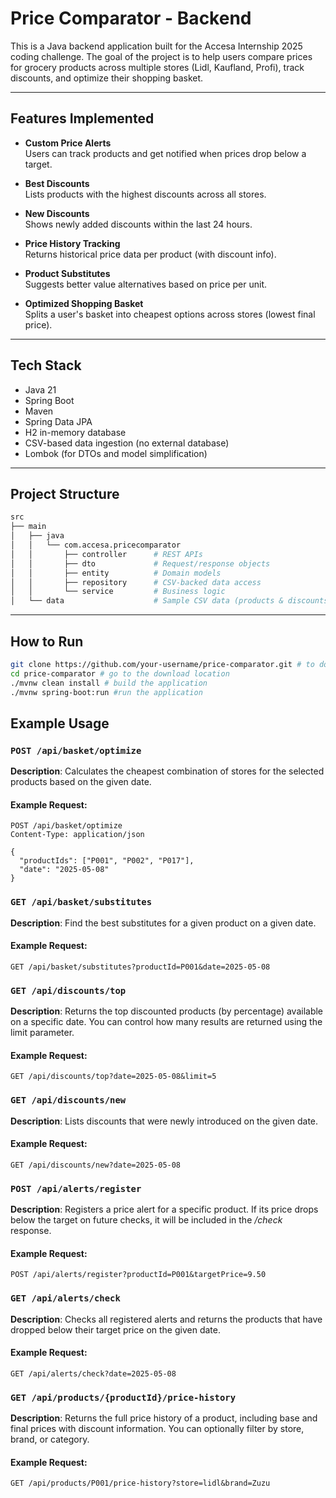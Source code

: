 # Price Comparator - Backend

This is a Java backend application built for the Accesa Internship 2025 coding challenge. The goal of the project is to help users compare prices for grocery products across multiple stores (Lidl, Kaufland, Profi), track discounts, and optimize their shopping basket.

---

## Features Implemented

- **Custom Price Alerts**  
  Users can track products and get notified when prices drop below a target.

- **Best Discounts**  
  Lists products with the highest discounts across all stores.

- **New Discounts**  
  Shows newly added discounts within the last 24 hours.

- **Price History Tracking**  
  Returns historical price data per product (with discount info).

- **Product Substitutes**  
  Suggests better value alternatives based on price per unit.

- **Optimized Shopping Basket**  
  Splits a user's basket into cheapest options across stores (lowest final price).

---

## Tech Stack

- Java 21
- Spring Boot
- Maven
- Spring Data JPA
- H2 in-memory database
- CSV-based data ingestion (no external database)
- Lombok (for DTOs and model simplification)

---

## Project Structure

```bash
src
├── main
│   ├── java
│   │   └── com.accesa.pricecomparator
│   │       ├── controller      # REST APIs
│   │       ├── dto             # Request/response objects
│   │       ├── entity          # Domain models
│   │       ├── repository      # CSV-backed data access
│   │       └── service         # Business logic
│   └── data                    # Sample CSV data (products & discounts)            
```
---

## How to Run

```bash
git clone https://github.com/your-username/price-comparator.git # to download the repo on your machine
cd price-comparator # go to the download location
./mvnw clean install # build the application
./mvnw spring-boot:run #run the application
```

## Example Usage

### `POST /api/basket/optimize`  
**Description**: Calculates the cheapest combination of stores for the selected products based on the given date.

#### Example Request:
```http
POST /api/basket/optimize
Content-Type: application/json

{
  "productIds": ["P001", "P002", "P017"],
  "date": "2025-05-08"
}
```

### `GET /api/basket/substitutes`  
**Description**: Find the best substitutes for a given product on a given date.

#### Example Request:
```http
GET /api/basket/substitutes?productId=P001&date=2025-05-08
```

### `GET /api/discounts/top`  
**Description**: Returns the top discounted products (by percentage) available on a specific date. You can control how many results are returned using the limit parameter.

#### Example Request:
```http
GET /api/discounts/top?date=2025-05-08&limit=5
```

### `GET /api/discounts/new`  
**Description**: Lists discounts that were newly introduced on the given date.

#### Example Request:
```http
GET /api/discounts/new?date=2025-05-08
```

### `POST /api/alerts/register`  
**Description**: Registers a price alert for a specific product. If its price drops below the target on future checks, it will be included in the */check* response.

#### Example Request:
```http
POST /api/alerts/register?productId=P001&targetPrice=9.50
```

### `GET /api/alerts/check`  
**Description**: Checks all registered alerts and returns the products that have dropped below their target price on the given date.

#### Example Request:
```http
GET /api/alerts/check?date=2025-05-08
```

### `GET /api/products/{productId}/price-history`  
**Description**: Returns the full price history of a product, including base and final prices with discount information. You can optionally filter by store, brand, or category.

#### Example Request:
```http
GET /api/products/P001/price-history?store=lidl&brand=Zuzu
```
